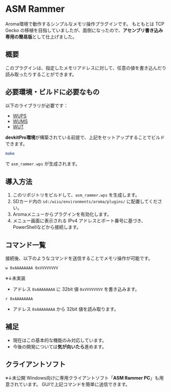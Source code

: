 # ASM Rammer

Aroma環境で動作するシンプルなメモリ操作プラグインです。
もともとは TCP Gecko の移植を目指していましたが、面倒になったので、**アセンブリ書き込み専用の簡易版**として仕上げました。

## 概要

このプラグインは、指定したメモリアドレスに対して、任意の値を書き込んだり読み取ったりすることができます。

## 必要環境・ビルドに必要なもの

以下のライブラリが必要です：

* [WUPS](https://github.com/wiiu-env/WiiUPluginSystem)
* [WUMS](https://github.com/wiiu-env/WiiUModuleSystem)
* [WUT](https://github.com/devkitPro/wut)

**devkitPro環境**が構築されている前提で、上記をセットアップすることでビルドできます。

```bash
make
```

で `asm_rammer.wps` が生成されます。

## 導入方法

1. このリポジトリをビルドして、`asm_rammer.wps` を生成します。
2. SDカード内の `sd:/wiiu/environments/aroma/plugins/` に配置してください。
3. Aromaメニューからプラグインを有効化します。
4. メニュー画面に表示される IPv4 アドレスとポート番号に基づき、PowerShellなどから接続します。

## コマンド一覧

接続後、以下のようなコマンドを送信することでメモリ操作が可能です。

```
w 0xAAAAAAAA 0xVVVVVVVV
```

※↓未実装
* アドレス `0xAAAAAAAA` に 32bit 値 `0xVVVVVVVV` を書き込みます。

```
r 0xAAAAAAAA
```

* アドレス `0xAAAAAAAA` から 32bit 値を読み取ります。

## 補足

* 現在はこの基本的な機能のみ対応しています。
* 今後の開発については**気が向いたら**進めます。

## クライアントソフト

※↓未公開
Windows向けに専用クライアントソフト「**ASM Rammer PC**」も用意されています。
GUIで上記コマンドを簡単に送信できます。
